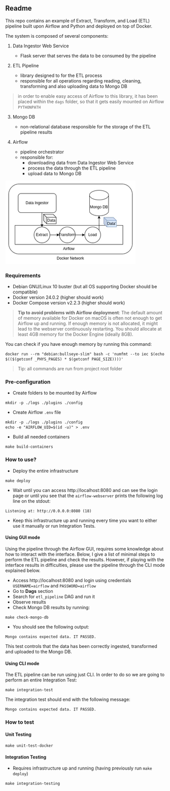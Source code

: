 ## Readme

This repo contains an example of Extract, Transform, and Load (ETL)
pipeline built upon Airflow and Python and deployed on top of Docker.

The system is composed of several components:

1. Data Ingestor Web Service
   
   - Flask server that serves the data to be consumed by the pipeline

2. ETL Pipeline

   - library designed to for the ETL process
   - responsible for all operations regarding reading, cleaning, transforming
     and also uploading data to Mongo DB

> in order to enable easy access of Airflow to this library, it has been placed
> within the `dags` folder, so that it gets easily mounted on Airflow `PYTHONPATH`

3. Mongo DB

   - non-relational database responsible for the storage of the ETL pipeline results

4. Airflow

   - pipeline orchestrator
   - responsible for: 
     - downloading data from Data Ingestor Web Service
     - process the data through the ETL pipeline
     - upload data to Mongo DB

![System Architecture](docs/system-architecture.jpg "System Architecture")

### Requirements

- Debian GNU/Linux 10 buster (but all OS supporting Docker should be compatible)
- Docker version 24.0.2 (higher should work)
- Docker Compose version v2.2.3 (higher should work)

> **Tip to avoid problems with Airflow deployment**: The default amount of memory available 
> for Docker on macOS is often not enough to get Airflow up and running. If 
> enough memory is not allocated, it might lead to the webserver continuously 
> restarting. You should allocate at least 4GB memory for the Docker Engine (ideally 8GB).

You can check if you have enough memory by running this command:

```shell
docker run --rm "debian:bullseye-slim" bash -c 'numfmt --to iec $(echo $(($(getconf _PHYS_PAGES) * $(getconf PAGE_SIZE))))'
```

> Tip: all commands are run from project root folder

### Pre-configuration

- Create folders to be mounted by Airflow

```shell
mkdir -p ./logs ./plugins ./config
```

- Create Airflow `.env` file

```shell
mkdir -p ./logs ./plugins ./config
echo -e "AIRFLOW_UID=$(id -u)" > .env
```

- Build all needed containers

```shell
make build-containers
```

### How to use?

- Deploy the entire infrastructure

```shell
make deploy
```

- Wait until you can access http://localhost:8080 and can see the login page
  or until you see that the `airflow-webserver` prints the following log line 
  on the stdout:

```shell
Listening at: http://0.0.0.0:8080 (18)
```

- Keep this infrastructure up and running every time you want to either
  use it manually or run Integration Tests.

#### Using GUI mode

Using the pipeline through the Airflow GUI, requires some knowledge about
how to interact with the interface. Below, I give a list of minimal steps
to perform the ETL pipeline and check the results. However, if playing with 
the interface results in difficulties, please use the pipeline through the 
CLI mode explained below.

- Access http://localhost:8080 and login using credentials `USERNAME=airflow` 
  and `PASSWORD=airflow`
- Go to **Dags** section
- Search for `etl_pipeline` DAG and run it
- Observe results
- Check Mongo DB results by running:

```shell
make check-mongo-db
```

- You should see the following output:

```shell
Mongo contains expected data. IT PASSED.
```

This test controls that the data has been correctly ingested, transformed
and uploaded to the Mongo DB.

#### Using CLI mode

The ETL pipeline can be run using just CLI. In order to do so we are going 
to perform an entire Integration Test:

```shell
make integration-test
```

The integration test should end with the following message:

```shell
Mongo contains expected data. IT PASSED.
```

### How to test

#### Unit Testing

```shell
make unit-test-docker
```

#### Integration Testing

- Requires infrastructure up and running (having previously run `make deploy`)

```shell
make integration-testing
```